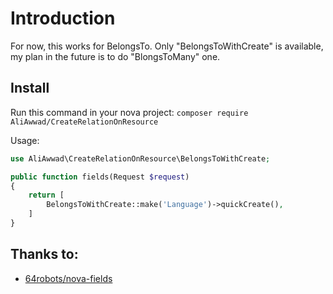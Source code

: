# Introduction

For now, this works for BelongsTo. Only "BelongsToWithCreate" is available, my plan in the future is to do "BlongsToMany" one. 



## Install

Run this command in your nova project:
`composer require AliAwwad/CreateRelationOnResource`

Usage:

```php
use AliAwwad\CreateRelationOnResource\BelongsToWithCreate;

public function fields(Request $request)
{
    return [
        BelongsToWithCreate::make('Language')->quickCreate(),
    ]
}
```

## Thanks to:
- [64robots/nova-fields](https://github.com/64robots/nova-fields/)